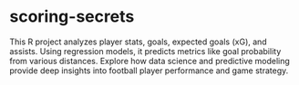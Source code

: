 # scoring-secrets
This R project analyzes player stats, goals, expected goals (xG), and assists. Using regression models, it predicts metrics like goal probability from various distances. Explore how data science and predictive modeling provide deep insights into football player performance and game strategy.

